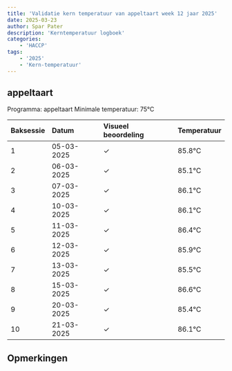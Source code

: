 ```yaml
---
title: 'Validatie kern temperatuur van appeltaart week 12 jaar 2025'
date: 2025-03-23
author: Spar Pater
description: 'Kerntemperatuur logboek'
categories:
    - 'HACCP'
tags:
    - '2025'
    - 'Kern-temperatuur'
---
```


## appeltaart

Programma: appeltaart
Minimale temperatuur: 75°C

| Baksessie | Datum | Visueel beoordeling | Temperatuur |
|:---|:---|:---|:---|
| 1 | 05-03-2025 | &check; | 85.8°C |
| 2 | 06-03-2025 | &check; | 85.1°C |
| 3 | 07-03-2025 | &check; | 86.1°C |
| 4 | 10-03-2025 | &check; | 86.1°C |
| 5 | 11-03-2025 | &check; | 86.4°C |
| 6 | 12-03-2025 | &check; | 85.9°C |
| 7 | 13-03-2025 | &check; | 85.5°C |
| 8 | 15-03-2025 | &check; | 86.6°C |
| 9 | 20-03-2025 | &check; | 85.4°C |
| 10 | 21-03-2025 | &check; | 86.1°C |

## Opmerkingen


